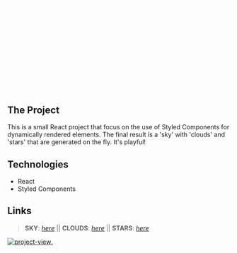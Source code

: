 ![Banner](/public/banner-sky.gif)

## The Project

This is a small React project that focus on the use of Styled Components for dynamically rendered elements. The final result is a 'sky' with 'clouds' and 'stars' that are generated on the fly. It's playful!

## Technologies

- React
- Styled Components

## Links

> **SKY**: [_here_](https://github.com/PhillipeAlves/sky/blob/source/src/Components/Sky.js) || **CLOUDS**: [_here_](https://github.com/PhillipeAlves/sky/blob/source/src/Components/Clouds.js) || **STARS**: [_here_](https://github.com/PhillipeAlves/sky/blob/source/src/Components/Stars.js)

[<img alt="project-view" src="https://us.123rf.com/450wm/giamportone/giamportone1804/giamportone180400109/99753262-stock-vector-click-here-button-with-arrow-pointer-icon.jpg?ver=6" width="30%">.](https://phillipealves.com/sky/)
